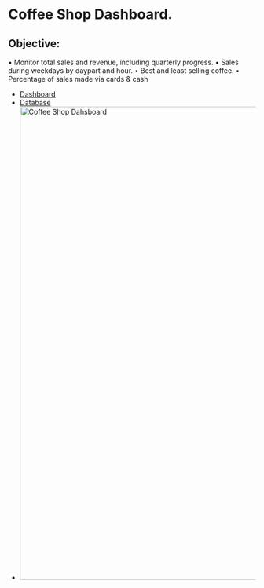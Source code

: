 # Coffee Shop Dashboard.

## Objective:
•	Monitor total sales and revenue, including quarterly progress.
•	Sales during weekdays by daypart and hour.
•	Best and least selling coffee.
•	Percentage of sales made via cards & cash

- <a href=https://github.com/Ripulkumar91/Excel/blob/main/Coffee%20sales%20dashboard.xlsx> Dashboard
- <a href=https://github.com/Ripulkumar91/Excel/blob/main/Coffe_sales_Database.xlsx>Database
- <img width="1024" height="965" alt="Coffee Shop Dahsboard" src="https://github.com/user-attachments/assets/629fa64d-8c88-402b-8c05-479b1ce1509d" />

